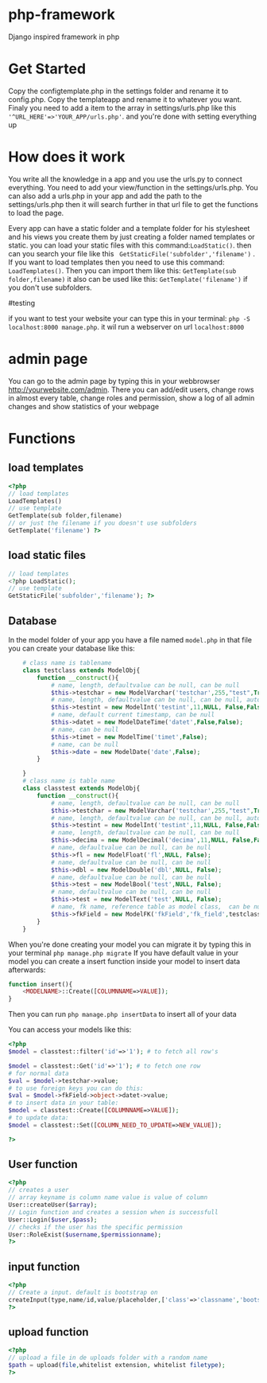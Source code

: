 # php-framework
Django inspired framework in php

# Get Started
Copy the configtemplate.php in the settings folder and rename it to config.php.
Copy the templateapp and rename it to whatever you want. Finaly you need to add a item to the array in settings/urls.php like this ```'^URL_HERE'=>'YOUR_APP/urls.php'```.
and you're done with setting everything up

# How does it work
You write all the knowledge in a app and you use the urls.py to connect everything. You need to add your view/function in the settings/urls.php. You can also add a urls.php in your app and add the path to the settings/urls.php
then it will search further in that url file to get the functions to load the page.

Every app can have a static folder and a template folder for his stylesheet and his views you create them by just creating a folder named templates or static.
you can load your static files with this command:```LoadStatic()```. then can you search your file like this ``` GetStaticFile('subfolder','filename')``` . If you want to load templates then you need to use this command: 
``` LoadTemplates()```. Then you can import them like this: ```GetTemplate(sub folder,filename)``` it also can be used like this: ```GetTemplate('filename')``` if you don't use subfolders.

#testing

if you want to test your website your can type this in your terminal: ``` php -S localhost:8000 manage.php ```. it wil run a webserver on url ``` localhost:8000 ```

# admin page
You can go to the admin page by typing this in your webbrowser http://yourwebsite.com/admin. There you can add/edit users, change rows in almost every table, change roles and permission, show a log of all admin changes and show statistics of your webpage

# Functions

## load templates
```php
<?php
// load templates
LoadTemplates()
// use template
GetTemplate(sub folder,filename)
// or just the filename if you doesn't use subfolders
GetTemplate('filename') ?>
```
## load static files
```php
// load templates
<?php LoadStatic();
// use template
GetStaticFile('subfolder','filename'); ?>
```
## Database
In the model folder of your app you have a file named ```model.php``` in that file you can create your database like this:
```php
    # class name is tablename
    class testclass extends ModelObj{
        function __construct(){
            # name, length, defaultvalue can be null, can be null
            $this->testchar = new ModelVarchar('testchar',255,"test",True);
            # name, length, defaultvalue can be null, can be null, autoincrement
            $this->testint = new ModelInt('testint',11,NULL, False,False);
            # name, default current timestamp, can be null
            $this->datet = new ModelDateTime('datet',False,False);
            # name, can be null
            $this->timet = new ModelTime('timet',False);
            # name, can be null
            $this->date = new ModelDate('date',False); 
        }

    }
    # class name is table name
    class classtest extends ModelObj{
        function __construct(){
            # name, length, defaultvalue can be null, can be null
            $this->testchar = new ModelVarchar('testchar',255,"test",True);
            # name, length, defaultvalue can be null, can be null, autoincrement
            $this->testint = new ModelInt('testint',11,NULL, False,False);
            # name, length, defaultvalue can be null, can be null
            $this->decima = new ModelDecimal('decima',11,NULL, False,False);
            # name, defaultvalue can be null, can be null
            $this->fl = new ModelFloat('fl',NULL, False);
            # name, defaultvalue can be null, can be null
            $this->dbl = new ModelDouble('dbl',NULL, False);
            # name, defaultvalue can be null, can be null
            $this->test = new ModelBool('test',NULL, False);
            # name, defaultvalue can be null, can be null
            $this->test = new ModelText('test',NULL, False);
            # name, fk name, reference table as model class,  can be null
            $this->fkField = new ModelFK('fkField','fk_field',testclass::Class, False);
        }
    }
``` 
When you're done creating your model you can migrate it by typing this in your terminal ``` php manage.php migrate ```
If you have default value in your model you can create a insert function inside your model to insert data afterwards:
```php
function insert(){
    <MODELNAME>::Create([COLUMNNAME=>VALUE]);
}
```
Then you can run ```php manage.php insertData``` to insert all of your data

You can access your models like this:

```php
<?php
$model = classtest::filter('id'=>'1'); # to fetch all row's

$model = classtest::Get('id'=>'1'); # to fetch one row
# for normal data
$val = $model->testchar->value;
# to use foreign keys you can do this:
$val = $model->fkField->object->datet->value;
# to insert data in your table:
$model = classtest::Create([COLUMNNAME=>VALUE]); 
# to update data:
$model = classtest::Set([COLUMN_NEED_TO_UPDATE=>NEW_VALUE]);

?>
```
## User function
```php
<?php
// creates a user
// array keyname is column name value is value of column
User::createUser($array);
// Login function and creates a session when is successfull
User::Login($user,$pass);
// checks if the user has the specific permission
User::RoleExist($username,$permissionname);
?>
```
## input function
```php
<?php
// Create a input. default is bootstrap on
createInput(type,name/id,value/placeholder,['class'=>'classname','bootstrap'=>False,'props'=>"style='width='100%''"]);
?>
```
## upload function
```php
<?php
// upload a file in de uploads folder with a random name
$path = upload(file,whitelist extension, whitelist filetype);
?>
```
 

